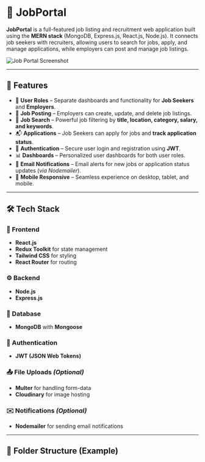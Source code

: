 # 💼 JobPortal

**JobPortal** is a full-featured job listing and recruitment web application built using the **MERN stack** (MongoDB, Express.js, React.js, Node.js). It connects job seekers with recruiters, allowing users to search for jobs, apply, and manage applications, while employers can post and manage job listings.

![Job Portal Screenshot](https://i.ibb.co.com/KzSdL1ZG/Job-Portal.png)

---

## 🚀 Features

- 👤 **User Roles** – Separate dashboards and functionality for **Job Seekers** and **Employers**.
- 📄 **Job Posting** – Employers can create, update, and delete job listings.
- 🔎 **Job Search** – Powerful job filtering by **title, location, category, salary, and keywords**.
- 📬 **Applications** – Job Seekers can apply for jobs and **track application status**.
- 🔐 **Authentication** – Secure user login and registration using **JWT**.
- 📊 **Dashboards** – Personalized user dashboards for both user roles.
- 📨 **Email Notifications** – Email alerts for new jobs or application status updates (*via Nodemailer*).
- 📱 **Mobile Responsive** – Seamless experience on desktop, tablet, and mobile.

---

## 🛠 Tech Stack

### 🔧 Frontend
- **React.js**
- **Redux Toolkit** for state management
- **Tailwind CSS** for styling
- **React Router** for routing

### ⚙️ Backend
- **Node.js**
- **Express.js**

### 💾 Database
- **MongoDB** with **Mongoose**

### 🔐 Authentication
- **JWT (JSON Web Tokens)**

### 📤 File Uploads *(Optional)*
- **Multer** for handling form-data
- **Cloudinary** for image hosting

### ✉️ Notifications *(Optional)*
- **Nodemailer** for sending email notifications

---

## 📁 Folder Structure (Example)

